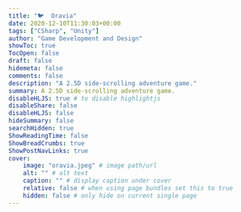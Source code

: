 ```yaml
---
title: "🐦  Oravia"
date: 2020-12-10T11:30:03+00:00
tags: ["CSharp", "Unity"]
author: "Game Development and Design"
showToc: true
TocOpen: false
draft: false
hidemeta: false
comments: false
description: "A 2.5D side-scrolling adventure game."
summary: A 2.5D side-scrolling adventure game.
disableHLJS: true # to disable highlightjs
disableShare: false
disableHLJS: false
hideSummary: false
searchHidden: true
ShowReadingTime: false
ShowBreadCrumbs: true
ShowPostNavLinks: true
cover:
    image: "oravia.jpeg" # image path/url
    alt: "" # alt text
    caption: "" # display caption under cover
    relative: false # when using page bundles set this to true
    hidden: false # only hide on current single page
---
```

